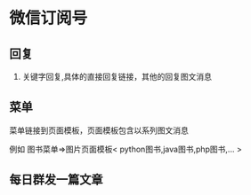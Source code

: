 # 微信订阅号

## 回复

1. 关键字回复,具体的直接回复链接，其他的回复图文消息

## 菜单

菜单链接到页面模板，页面模板包含以系列图文消息

例如 图书菜单=>图片页面模板< python图书,java图书,php图书,... >

## 每日群发一篇文章


